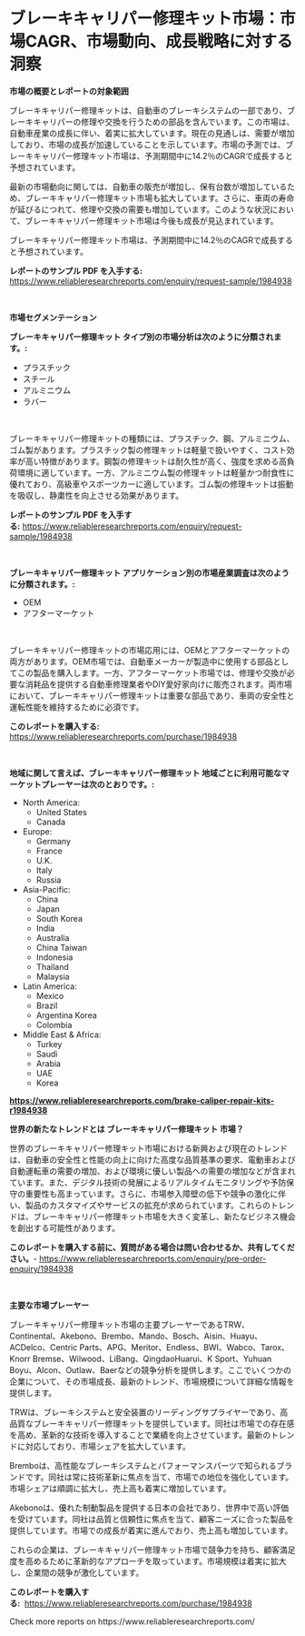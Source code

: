 <p><h1>ブレーキキャリパー修理キット市場：市場CAGR、市場動向、成長戦略に対する洞察</h1></p><p><strong>市場の概要とレポートの対象範囲</strong></p>
<p><p>ブレーキキャリパー修理キットは、自動車のブレーキシステムの一部であり、ブレーキキャリパーの修理や交換を行うための部品を含んでいます。この市場は、自動車産業の成長に伴い、着実に拡大しています。現在の見通しは、需要が増加しており、市場の成長が加速していることを示しています。市場の予測では、ブレーキキャリパー修理キット市場は、予測期間中に14.2％のCAGRで成長すると予想されています。</p><p>最新の市場動向に関しては、自動車の販売が増加し、保有台数が増加しているため、ブレーキキャリパー修理キット市場も拡大しています。さらに、車両の寿命が延びるにつれて、修理や交換の需要も増加しています。このような状況において、ブレーキキャリパー修理キット市場は今後も成長が見込まれています。</p><p>ブレーキキャリパー修理キット市場は、予測期間中に14.2％のCAGRで成長すると予想されています。</p></p>
<p><strong>レポートのサンプル PDF を入手する:</strong> <a href="https://www.reliableresearchreports.com/enquiry/request-sample/1984938">https://www.reliableresearchreports.com/enquiry/request-sample/1984938</a></p>
<p>&nbsp;</p>
<p><strong>市場セグメンテーション</strong></p>
<p><strong>ブレーキキャリパー修理キット タイプ別の市場分析は次のように分類されます。:</strong></p>
<p><ul><li>プラスチック</li><li>スチール</li><li>アルミニウム</li><li>ラバー</li></ul></p>
<p>&nbsp;</p>
<p><p>ブレーキキャリパー修理キットの種類には、プラスチック、鋼、アルミニウム、ゴム製があります。プラスチック製の修理キットは軽量で扱いやすく、コスト効率が高い特徴があります。鋼製の修理キットは耐久性が高く、強度を求める高負荷環境に適しています。一方、アルミニウム製の修理キットは軽量かつ耐食性に優れており、高級車やスポーツカーに適しています。ゴム製の修理キットは振動を吸収し、静粛性を向上させる効果があります。</p></p>
<p><strong>レポートのサンプル PDF を入手する:</strong>&nbsp;<a href="https://www.reliableresearchreports.com/enquiry/request-sample/1984938">https://www.reliableresearchreports.com/enquiry/request-sample/1984938</a></p>
<p>&nbsp;</p>
<p><strong> ブレーキキャリパー修理キット アプリケーション別の市場産業調査は次のように分類されます。:</strong></p>
<p><ul><li>OEM</li><li>アフターマーケット</li></ul></p>
<p>&nbsp;</p>
<p><p>ブレーキキャリパー修理キットの市場応用には、OEMとアフターマーケットの両方があります。OEM市場では、自動車メーカーが製造中に使用する部品としてこの製品を購入します。一方、アフターマーケット市場では、修理や交換が必要な消耗品を提供する自動車修理業者やDIY愛好家向けに販売されます。両市場において、ブレーキキャリパー修理キットは重要な部品であり、車両の安全性と運転性能を維持するために必須です。</p></p>
<p><strong>このレポートを購入する:</strong>&nbsp; <a href="https://www.reliableresearchreports.com/purchase/1984938">https://www.reliableresearchreports.com/purchase/1984938</a></p>
<p>&nbsp;</p>
<p><strong>地域に関して言えば、ブレーキキャリパー修理キット 地域ごとに利用可能なマーケットプレーヤーは次のとおりです。:</strong></p>
<p><ul>
    <li>
        North America:
        <ul>
            <li>United States</li>
            <li>Canada</li>
        </ul>
    </li>
    <li>
        Europe:
        <ul>
            <li>Germany</li>
            <li>France</li>
            <li>U.K.</li>
            <li>Italy</li>
            <li>Russia</li>
        </ul>
    </li>
    <li>
        Asia-Pacific:
        <ul>
            <li>China</li>
            <li>Japan</li>
            <li>South Korea</li>
            <li>India</li>
            <li>Australia</li>
            <li>China Taiwan</li>
            <li>Indonesia</li>
            <li>Thailand</li>
            <li>Malaysia</li>
        </ul>
    </li>
    <li>
        Latin America:
        <ul>
            <li>Mexico</li>
            <li>Brazil</li>
            <li>Argentina Korea</li>
            <li>Colombia</li>
        </ul>
    </li>
    <li>
        Middle East & Africa:
        <ul>
            <li>Turkey</li>
            <li>Saudi</li>
            <li>Arabia</li>
            <li>UAE</li>
            <li>Korea</li>
        </ul>
    </li>
    </ul></p>
<p><strong><a href="https://www.reliableresearchreports.com/brake-caliper-repair-kits-r1984938">https://www.reliableresearchreports.com/brake-caliper-repair-kits-r1984938</a></strong>&nbsp;</p>
<p><strong>世界の新たなトレンドとは ブレーキキャリパー修理キット 市場？</strong></p>
<p><p>世界のブレーキキャリパー修理キット市場における新興および現在のトレンドは、自動車の安全性と性能の向上に向けた高度な品質基準の要求、電動車および自動運転車の需要の増加、および環境に優しい製品への需要の増加などが含まれています。また、デジタル技術の発展によるリアルタイムモニタリングや予防保守の重要性も高まっています。さらに、市場参入障壁の低下や競争の激化に伴い、製品のカスタマイズやサービスの拡充が求められています。これらのトレンドは、ブレーキキャリパー修理キット市場を大きく変革し、新たなビジネス機会を創出する可能性があります。</p></p>
<p><strong>このレポートを購入する前に、質問がある場合は問い合わせるか、共有してください。</strong>- <a href="https://www.reliableresearchreports.com/enquiry/pre-order-enquiry/1984938">https://www.reliableresearchreports.com/enquiry/pre-order-enquiry/1984938</a></p>
<p>&nbsp;</p>
<p><strong>主要な市場プレーヤー</strong></p>
<p><p>ブレーキキャリパー修理キット市場の主要プレーヤーであるTRW、Continental、Akebono、Brembo、Mando、Bosch、Aisin、Huayu、ACDelco、Centric Parts、APG、Meritor、Endless、BWI、Wabco、Tarox、Knorr Bremse、Wilwood、LiBang、QingdaoHuarui、K Sport、Yuhuan Boyu、Alcon、Outlaw、Baerなどの競争分析を提供します。ここでいくつかの企業について、その市場成長、最新のトレンド、市場規模について詳細な情報を提供します。</p><p>TRWは、ブレーキシステムと安全装置のリーディングサプライヤーであり、高品質なブレーキキャリパー修理キットを提供しています。同社は市場での存在感を高め、革新的な技術を導入することで業績を向上させています。最新のトレンドに対応しており、市場シェアを拡大しています。</p><p>Bremboは、高性能なブレーキシステムとパフォーマンスパーツで知られるブランドです。同社は常に技術革新に焦点を当て、市場での地位を強化しています。市場シェアは順調に拡大し、売上高も着実に増加しています。</p><p>Akebonoは、優れた制動製品を提供する日本の会社であり、世界中で高い評価を受けています。同社は品質と信頼性に焦点を当て、顧客ニーズに合った製品を提供しています。市場での成長が着実に進んでおり、売上高も増加しています。</p><p>これらの企業は、ブレーキキャリパー修理キット市場で競争力を持ち、顧客満足度を高めるために革新的なアプローチを取っています。市場規模は着実に拡大し、企業間の競争が激化しています。</p></p>
<p><strong>このレポートを購入する:</strong>&nbsp;&nbsp;<a href="https://www.reliableresearchreports.com/purchase/1984938">https://www.reliableresearchreports.com/purchase/1984938</a></p>
<p>Check more reports on https://www.reliableresearchreports.com/</p>